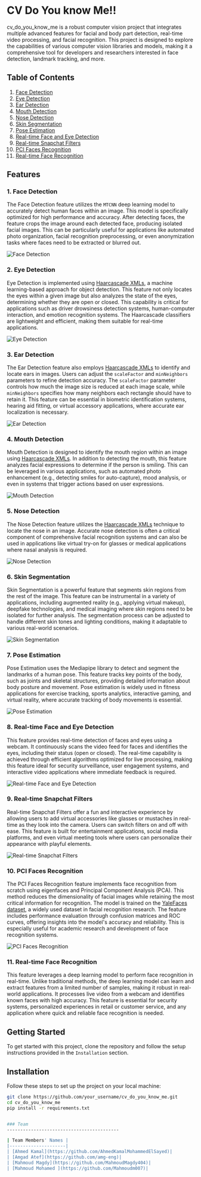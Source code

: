 # CV Do You know Me!!

cv_do_you_know_me is a robust computer vision project that integrates multiple advanced features for facial and body part detection, real-time video processing, and facial recognition. This project is designed to explore the capabilities of various computer vision libraries and models, making it a comprehensive tool for developers and researchers interested in face detection, landmark tracking, and more.

## Table of Contents
1. [Face Detection](#face-detection)
2. [Eye Detection](#eye-detection)
3. [Ear Detection](#ear-detection)
4. [Mouth Detection](#mouth-detection)
5. [Nose Detection](#nose-detection)
6. [Skin Segmentation](#skin-segmentation)
7. [Pose Estimation](#pose-estimation)
8. [Real-time Face and Eye Detection](#real-time-face-and-eye-detection)
9. [Real-time Snapchat Filters](#real-time-snapchat-filters)
10. [PCI Faces Recognition](#pci-faces-recognition)
11. [Real-time Face Recognition](#real-time-face-recognition)

## Features

### 1. Face Detection
The Face Detection feature utilizes the `MTCNN` deep learning model to accurately detect human faces within an image. This model is specifically optimized for high performance and accuracy. After detecting faces, the feature crops the image around each detected face, producing isolated facial images. This can be particularly useful for applications like automated photo organization, facial recognition preprocessing, or even anonymization tasks where faces need to be extracted or blurred out.

![Face Detection](gifs/face.gif)

### 2. Eye Detection
Eye Detection is implemented using [Haarcascade XMLs](XMLs), a machine learning-based approach for object detection. This feature not only locates the eyes within a given image but also analyzes the state of the eyes, determining whether they are open or closed. This capability is critical for applications such as driver drowsiness detection systems, human-computer interaction, and emotion recognition systems. The Haarcascade classifiers are lightweight and efficient, making them suitable for real-time applications.

![Eye Detection](gifs/eye.gif)

### 3. Ear Detection
The Ear Detection feature also employs [Haarcascade XMLs](XMLs) to identify and locate ears in images. Users can adjust the `scaleFactor` and `minNeighbors` parameters to refine detection accuracy. The `scaleFactor` parameter controls how much the image size is reduced at each image scale, while `minNeighbors` specifies how many neighbors each rectangle should have to retain it. This feature can be essential in biometric identification systems, hearing aid fitting, or virtual accessory applications, where accurate ear localization is necessary.

![Ear Detection](gifs/ear.gif)

### 4. Mouth Detection
Mouth Detection is designed to identify the mouth region within an image using [Haarcascade XMLs](XMLs). In addition to detecting the mouth, this feature analyzes facial expressions to determine if the person is smiling. This can be leveraged in various applications, such as automated photo enhancement (e.g., detecting smiles for auto-capture), mood analysis, or even in systems that trigger actions based on user expressions.

![Mouth Detection](gifs/mouth.gif)

### 5. Nose Detection
The Nose Detection feature utilizes the [Haarcascade XMLs](XMLs) technique to locate the nose in an image. Accurate nose detection is often a critical component of comprehensive facial recognition systems and can also be used in applications like virtual try-on for glasses or medical applications where nasal analysis is required.

![Nose Detection](gifs/nose.gif)

### 6. Skin Segmentation
Skin Segmentation is a powerful feature that segments skin regions from the rest of the image. This feature can be instrumental in a variety of applications, including augmented reality (e.g., applying virtual makeup), deepfake technologies, and medical imaging where skin regions need to be isolated for further analysis. The segmentation process can be adjusted to handle different skin tones and lighting conditions, making it adaptable to various real-world scenarios.

![Skin Segmentation](gifs/skin.gif)

### 7. Pose Estimation
Pose Estimation uses the Mediapipe library to detect and segment the landmarks of a human pose. This feature tracks key points of the body, such as joints and skeletal structures, providing detailed information about body posture and movement. Pose estimation is widely used in fitness applications for exercise tracking, sports analytics, interactive gaming, and virtual reality, where accurate tracking of body movements is essential.

![Pose Estimation](gifs/pose.gif)

### 8. Real-time Face and Eye Detection
This feature provides real-time detection of faces and eyes using a webcam. It continuously scans the video feed for faces and identifies the eyes, including their status (open or closed). The real-time capability is achieved through efficient algorithms optimized for live processing, making this feature ideal for security surveillance, user engagement systems, and interactive video applications where immediate feedback is required.

![Real-time Face and Eye Detection](gifs/detection.gif)

### 9. Real-time Snapchat Filters
Real-time Snapchat Filters offer a fun and interactive experience by allowing users to add virtual accessories like glasses or mustaches in real-time as they look into the camera. Users can switch filters on and off with ease. This feature is built for entertainment applications, social media platforms, and even virtual meeting tools where users can personalize their appearance with playful elements.

![Real-time Snapchat Filters](gifs/filters-min.gif)

### 10. PCI Faces Recognition
The PCI Faces Recognition feature implements face recognition from scratch using eigenfaces and Principal Component Analysis (PCA). This method reduces the dimensionality of facial images while retaining the most critical information for recognition. The model is trained on the [YaleFaces dataset](https://www.kaggle.com/datasets/olgabelitskaya/yale-face-database), a widely used dataset in facial recognition research. The feature includes performance evaluation through confusion matrices and ROC curves, offering insights into the model's accuracy and reliability. This is especially useful for academic research and development of face recognition systems.

![PCI Faces Recognition](gifs/recognition.gif)

### 11. Real-time Face Recognition
This feature leverages a deep learning model to perform face recognition in real-time. Unlike traditional methods, the deep learning model can learn and extract features from a limited number of samples, making it robust in real-world applications. It processes live video from a webcam and identifies known faces with high accuracy. This feature is essential for security systems, personalized experiences in retail or customer service, and any application where quick and reliable face recognition is needed.


## Getting Started
To get started with this project, clone the repository and follow the setup instructions provided in the `Installation` section.

## Installation
Follow these steps to set up the project on your local machine:

```bash
git clone https://github.com/your_username/cv_do_you_know_me.git
cd cv_do_you_know_me
pip install -r requirements.txt


### Team
------------------------------------------

| Team Members' Names | 
|---------------------|
| [Ahmed Kamal](https://github.com/AhmedKamalMohammedElSayed)|
| [Amgad Atef](https://github.com/amg-eng)| 
| [Mahmoud Magdy](https://github.com/MahmoudMagdy404)|       
| [Mahmoud Mohamed ](https://github.com/Mahmoudm007)|     